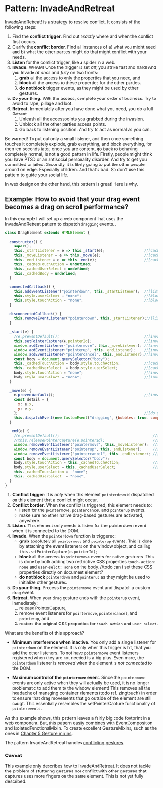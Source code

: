 # Pattern: InvadeAndRetreat

InvadeAndRetreat! is a strategy to resolve conflict. It consists of the following steps:

1. Find the **conflict trigger**. Find out *exactly* where and when the conflict first occurs.
2. Clarify the **conflict border**. Find all instances of a) what you might need and b) 
what the other parties might do that might conflict with your needs.
3. **Listen** for the conflict trigger, like a spider in a web.
4. **Invade**. WHAM! Once the trigger is set off, you strike fast and hard! 
And you Invade *at once* and *fully* on two fronts:
   1. **grab** all the access to only the properties that you need, and
   2. **block** all the access to these properties for the other parties.
   3. **do not block** trigger events, as they might be used by other gestures.
5. **Do your thing**. With the access, complete your order of business.
Try to avoid to rape, pillage and loot.
6. **Retreat**. Immediately after you have done what you need, you do a full Retreat.
   1. Unleash all the accesspoints you grabbed during the invasion. 
   2. Unblock all the other parties access points. 
   3. Go back to listening position. And try to act as normal as you can.

Be warned! To put out only a small listener, and then once something touches it 
completely explode, grab everything, and block everything, for then ten seconds later, 
once *you* are content, go back to behaving completely normal, is not a good pattern in life. 
Firstly, people might think you have PTSD or an antisocial personality disorder. 
And try to get you committed or jailed.
Secondly, it is likely going to put the other people around on edge. Especially children.
And that's bad. So don't use this pattern to guide your social life.

In web design on the other hand, this pattern is great! 
Here is why.

## Example: How to avoid that your drag event becomes a drag on scroll performance?

In this example I will set up a web component that uses the InvadeAndRetreat pattern to dispatch 
`dragging` events.
.

```javascript
class DragElement extends HTMLElement {
                                  
  constructor() {
    super();
    this._startListener = e => this._start(e);                  //[cache for listen]
    this._moveListener = e => this._move(e);                    //[cache for retreat]
    this._endListener = e => this._end(e);                      //[cache for retreat]
    this._cachedTouchAction = undefined;
    this._cachedUserSelect = undefined;
    this._cachedBody = undefined;                                                 
  }
  
  connectedCallback() {
    this.addEventListener("pointerdown", this._startListener);  //[listen add]
    this.style.userSelect = "none";                             //[block]
    this.style.touchAction = "none";                            //[block]
  }
  
  disconnectedCallback() {
    this.removeEventListener("pointerdown", this._startListener);//[listen remove]
  }
  
  _start(e) {
    //e.preventDefault();                                       //[invade: do not block triggers]
    this.setPointerCapture(e.pointerId);                        //[invade: block] use if pointerevents
    window.addEventListener("pointermove", this._moveListener); //[invade: grab on window]
    window.addEventListener("pointerup", this._endListener);    //[invade: grab on window]
    window.addEventListener("pointercancel", this._endListener);//[invade: grab on window]
    const body = document.querySelector("body");      
    this._cachedTouchAction = body.style.touchAction;           //[cache for retreat]
    this._cachedUserSelect  = body.style.userSelect;            //[cache for retreat]
    body.style.touchAction = "none";                            //[invade: block on body]
    body.style.userSelect = "none";                             //[invade: block on body]
  }
  
  _move(e) {
    e.preventDefault();                                         //[invade: block]
    const detail = {
      x: e.x,
      y: e.y,
    };                                                          //[do your thing]
    this.dispatchEvent(new CustomEvent("dragging", {bubbles: true, composed: true, detail}));
  }
  
  _end(e) {
    //e.preventDefault();                                           //[invade: do not block triggers]
    //this.releasePointerCapture(e.pointerId);                      //[retreat] use if pointerevents
    window.removeEventListener("pointermove", this._moveListener);  //[retreat]
    window.removeEventListener("pointerup", this._endListener);     //[retreat]
    window.removeEventListener("pointercancel", this._endListener); //[retreat]
    const body = document.querySelector("body");      
    body.style.touchAction = this._cachedTouchAction;               //[retreat]
    body.style.userSelect = this._cachedUserSelect;                 //[retreat]
    this._cachedTouchAction =  "none";
    this._cachedUserSelect  = "none";
  }
}
```
1. **Conflict trigger**: It is *only* when this element `pointerdown` is dispatched 
on this element that a conflict might occur.
2. **Conflict border**. When the conflict is triggered, this element needs to:
   * listen for the `pointermove`, `pointercancel` and `pointerup` events.
   * make sure no other native drag-based gestures are activated, anywhere.
3. **Listen**. This element only needs to listen for the pointerdown event when 
it is connected to the DOM.
4. **Invade**. When the `pointerdown` function is triggered:
   * **grab** absolutely all `pointermove` and `pointerup` events. 
   This is done by attaching the event listeners on the window object, and
   calling `this.setPointerCapture(e.pointerId);`
   * **block** all the access to `pointermove` events for native gestures.
   This is done by both adding two restrictive CSS properties 
   `touch-action: none` and `user-selct: none` on the body.
   //todo can i set these CSS properties directly on document element?
   * **do not block** `pointerdown` and `pointerup` as they might
   be used to initialize other gestures.
5. **Do your thing**. Process the `pointermove` event and dispatch a custom `drag` event.
6. **Retreat**. When your `drag` gesture ends with the `pointerup` event, immediately:
   1. release PointerCapture, 
   2. remove event listeners for `pointermove`, `pointercancel`, and `pointerup`, and 
   3. restore the original CSS properties for `touch-action` and `user-select`.

What are the benefits of this approach?
* **Minimum interference when inactive**. 
You only add a single listener for `pointerdown` on the element.
It is only when this trigger is hit, that you add the other listeners. 
To not have `pointermove` event listeners registered when they are not needed is a big plus. 
Even more, the `pointerdown` listener is *removed* when the element is *not connected* to the DOM.

* **Maximum control of the `pointermove` event**. 
Since the `pointermove` events are only active when they will actually be used,
it is no longer problematic to add them to the window element! This removes all 
the headache of managing container elements (todo ref. zingtouch) in order to ensure that 
drag movements that go outside of the element are still caugt. 
This essentially resembles the setPointerCapture functionality of `pointerevents`.

As this example shows, this pattern leaves a fairly big code footprint in a web component.
But, this pattern easily combines with EventComposition and IsolatedFunctionalMixin.
To create excellent GestureMixins, such as the ones in 
[Chapter 5 Gesture mixins](Mixin1_DraggingFlingGesture.md).

The pattern InvadeAndRetreat handles [conflicting gestures](Discussion_conflicting_gestures.md).

### Caveat
This example only describes how to InvadeAndRetreat. It does not tackle the problem of stuttering gestures 
nor conflict with other gestures that captures uses more fingers on the same element.
This is not yet fully described.

<!--
Todo check that this research is included in this chapter
     * e.preventDefault() will make the browsers pan and scroll based on touch not happen.
     * But, this might not be what you want. You might want a scroll to be unaffected by your mixin.
     * And so,
     *
     * Todo: "touch-action: none" vs. e.preventDefault()
     * 1. add "touch-action: none" or "touch-action: pan-x" to the style of
     * a) the element itself and/or
     * b) any parent element up so far as to cover the area
     * that you think the user might get in contact with during the gesture.
     * This is bad because a) it is not supported in Safari and b) it might require you to block touch-action such as
     * essential pan-based scrolling and pinch zooming on the entire screen.
     *
     * 2. add "touch-action: none" when the gesture event is triggered
     * (at the same time as the eventListeners for the move and up are added).
     * a) I should probably do this with "touch-action: none" on the body element.
     * So to prevent it happening on the entire screen. That means that we need to cache the value of that property,
     * so that when the gesture stops, we restore that property to its original state.
     * In addition, e.preventDefault() is run on move event.
     * This seems like a better strategy.
     * Open questions are:
     * 1. will the browser intercept on the first move?? for example zoom just a little bit before it reacts? I think not.
     * 2. if we run e.preventDefault(), is it necessary at all to stress with the css touch-action property?
     * Will the default scroll in a browser ever run before the e.preventDefault is called?
     * And if so, can that be considered just a bug and not to be considered?
-->